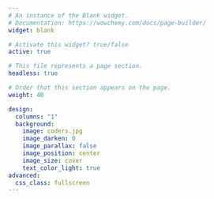 ```yaml
---
# An instance of the Blank widget.
# Documentation: https://wowchemy.com/docs/page-builder/
widget: blank

# Activate this widget? true/false
active: true

# This file represents a page section.
headless: true

# Order that this section appears on the page.
weight: 40

design:
  columns: "1"
  background:
    image: coders.jpg
    image_darken: 0
    image_parallax: false
    image_position: center 
    image_size: cover
    text_color_light: true
advanced:
  css_class: fullscreen
---
```



